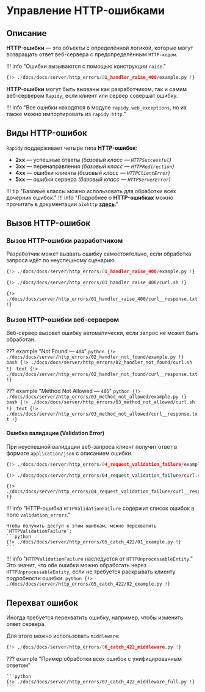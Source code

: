 # Управление HTTP-ошибками

## Описание

**HTTP-ошибки** — это объекты с определённой логикой, которые могут возвращать ответ веб-сервера с предопределённым `HTTP-кодом`.

!!! info "Ошибки вызываются с помощью конструкции `raise`."

```python hl_lines="6"
{!> ./docs/docs/server/http_errors/01_handler_raise_400/example.py !}
```

**HTTP-ошибки** могут быть вызваны как разработчиком, так и самим веб-сервером `Rapidy`, если клиент или сервер совершат ошибку.

!!! info "Все ошибки находятся в модуле `rapidy.web_exceptions`, но их также можно импортировать из `rapidy.http`."

## Виды HTTP-ошибок

`Rapidy` поддерживает четыре типа **HTTP-ошибок**:

- **2xx** — успешные ответы *(базовый класс — `HTTPSuccessful`)*
- **3xx** — перенаправления *(базовый класс — `HTTPRedirection`)*
- **4xx** — ошибки клиента *(базовый класс — `HTTPClientError`)*
- **5xx** — ошибки сервера *(базовый класс — `HTTPServerError`)*

!!! tip "Базовые классы можно использовать для обработки всех дочерних ошибок."
!!! info "Подробнее о **HTTP-ошибках** можно прочитать в документации `aiohttp` **<a href='https://docs.aiohttp.org/en/stable/_modules/aiohttp/web_exceptions.html' target='_blank'>здесь</a>**."

## Вызов HTTP-ошибок

### Вызов HTTP-ошибки разработчиком

Разработчик может вызвать ошибку самостоятельно, если обработка запроса идёт по неуспешному сценарию.

```python hl_lines="6"
{!> ./docs/docs/server/http_errors/01_handler_raise_400/example.py !}
```

```bash
{!> ./docs/docs/server/http_errors/01_handler_raise_400/curl.sh !}
```

```text
{!> ./docs/docs/server/http_errors/01_handler_raise_400/curl__response.txt !}
```

### Вызов HTTP-ошибки веб-сервером

Веб-сервер вызовет ошибку автоматически, если запрос не может быть обработан.

??? example "Not Found — `404`"
    ```python
    {!> ./docs/docs/server/http_errors/02_handler_not_found/example.py !}
    ```
    ```bash
    {!> ./docs/docs/server/http_errors/02_handler_not_found/curl.sh !}
    ```
    ```text
    {!> ./docs/docs/server/http_errors/02_handler_not_found/curl__response.txt !}
    ```

??? example "Method Not Allowed — `405`"
    ```python
    {!> ./docs/docs/server/http_errors/03_method_not_allowed/example.py !}
    ```
    ```bash
    {!> ./docs/docs/server/http_errors/03_method_not_allowed/curl.sh !}
    ```
    ```text
    {!> ./docs/docs/server/http_errors/03_method_not_allowed/curl__response.txt !}
    ```

#### Ошибка валидации (Validation Error)

При неуспешной валидации веб-запроса клиент получит ответ в формате `application/json` с описанием ошибки.

```python
{!> ./docs/docs/server/http_errors/04_request_validation_failure/example.py !}
```
```bash
{!> ./docs/docs/server/http_errors/04_request_validation_failure/curl.sh !}
```
```text
{!> ./docs/docs/server/http_errors/04_request_validation_failure/curl__response.txt !}
```

!!! info "HTTP-ошибка `HTTPValidationFailure` содержит список ошибок в поле `validation_errors`."

    Чтобы получить доступ к этим ошибкам, можно перехватить `HTTPValidationFailure`:
    ```python
    {!> ./docs/docs/server/http_errors/05_catch_422/01_example.py !}
    ```

!!! info "`HTTPValidationFailure` наследуется от `HTTPUnprocessableEntity`."
    Это значит, что обе ошибки можно обработать через `HTTPUnprocessableEntity`, если не требуется раскрывать клиенту подробности ошибки.
    ```python
    {!> ./docs/docs/server/http_errors/05_catch_422/02_example.py !}
    ```

## Перехват ошибок

Иногда требуется перехватить ошибку, например, чтобы изменить ответ сервера.

Для этого можно использовать `middleware`:

```python
{!> ./docs/docs/server/http_errors/06_catch_422_middleware.py !}
```

??? example "Пример обработки всех ошибок с унифицированным ответом"

    ```python
    {!> ./docs/docs/server/http_errors/07_catch_422_middleware_full.py !}
    ```
